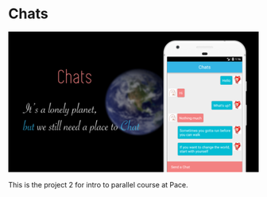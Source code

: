 # Chats
<img src="https://github.com/CranberryYam/Chats/blob/master/chats_cover%402x.png"/>

This is the project 2 for intro to parallel course at Pace.
